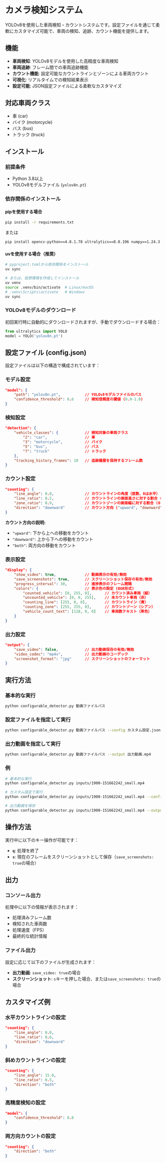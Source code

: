# カメラ検知システム

YOLOv8を使用した車両検知・カウントシステムです。設定ファイルを通じて柔軟にカスタマイズ可能で、車両の検知、追跡、カウント機能を提供します。

## 機能

- **車両検知**: YOLOv8モデルを使用した高精度な車両検知
- **車両追跡**: フレーム間での車両追跡機能
- **カウント機能**: 設定可能なカウントラインとゾーンによる車両カウント
- **可視化**: リアルタイムでの検知結果表示
- **設定可能**: JSON設定ファイルによる柔軟なカスタマイズ

## 対応車両クラス

- 車 (car)
- バイク (motorcycle)
- バス (bus)
- トラック (truck)

## インストール

### 前提条件

- Python 3.8以上
- YOLOv8モデルファイル (`yolov8n.pt`)

### 依存関係のインストール

#### pipを使用する場合

```bash
pip install -r requirements.txt
```

または

```bash
pip install opencv-python==4.8.1.78 ultralytics==8.0.196 numpy==1.24.3 matplotlib==3.7.2 Pillow==10.0.0
```

#### uvを使用する場合（推奨）

```bash
# pyproject.tomlから依存関係をインストール
uv sync

# または、仮想環境を作成してインストール
uv venv
source .venv/bin/activate  # Linux/macOS
# .venv\Scripts\activate   # Windows
uv sync
```

### YOLOv8モデルのダウンロード

初回実行時に自動的にダウンロードされますが、手動でダウンロードする場合：

```python
from ultralytics import YOLO
model = YOLO('yolov8n.pt')
```

## 設定ファイル (config.json)

設定ファイルは以下の構造で構成されています：

### モデル設定

```json
"model": {
    "path": "yolov8n.pt",           // YOLOv8モデルファイルのパス
    "confidence_threshold": 0.6     // 検知信頼度の閾値 (0.0-1.0)
}
```

### 検知設定

```json
"detection": {
    "vehicle_classes": {            // 検知対象の車両クラス
        "2": "car",                 // 車
        "3": "motorcycle",          // バイク
        "5": "bus",                 // バス
        "7": "truck"                // トラック
    },
    "tracking_history_frames": 10   // 追跡履歴を保持するフレーム数
}
```

### カウント設定

```json
"counting": {
    "line_angle": 0.0,              // カウントラインの角度（度数、0は水平）
    "line_ratio": 0.5,              // カウントラインの画面高さに対する割合 (0.0-1.0)
    "zone_ratio": 0.9,              // カウントゾーンの画面幅に対する割合 (0.0-1.0)
    "direction": "downward"         // カウント方向 ("upward", "downward", "both")
}
```

**カウント方向の説明:**
- `"upward"`: 下から上への移動をカウント
- `"downward"`: 上から下への移動をカウント
- `"both"`: 両方向の移動をカウント

### 表示設定

```json
"display": {
    "show_video": true,             // 動画表示の有効/無効
    "save_screenshots": true,       // スクリーンショット保存の有効/無効
    "progress_interval": 30,        // 進捗表示のフレーム間隔
    "colors": {                     // 表示色の設定 (BGR形式)
        "counted_vehicle": [0, 255, 0],      // カウント済み車両（緑）
        "uncounted_vehicle": [0, 0, 255],    // 未カウント車両（赤）
        "counting_line": [255, 0, 0],        // カウントライン（青）
        "counting_zone": [255, 255, 0],      // カウントゾーン（シアン）
        "vehicle_count_text": [128, 0, 0]    // 車両数テキスト（茶色）
    }
}
```

### 出力設定

```json
"output": {
    "save_video": false,            // 出力動画保存の有効/無効
    "video_codec": "mp4v",          // 出力動画のコーデック
    "screenshot_format": "jpg"      // スクリーンショットのフォーマット
}
```

## 実行方法

### 基本的な実行

```bash
python configurable_detector.py 動画ファイルパス
```

### 設定ファイルを指定して実行

```bash
python configurable_detector.py 動画ファイルパス --config カスタム設定.json
```

### 出力動画を指定して実行

```bash
python configurable_detector.py 動画ファイルパス --output 出力動画.mp4
```

### 例

```bash
# 基本的な実行
python configurable_detector.py inputs/1900-151662242_small.mp4

# カスタム設定で実行
python configurable_detector.py inputs/1900-151662242_small.mp4 --config my_config.json

# 出力動画を保存
python configurable_detector.py inputs/1900-151662242_small.mp4 --output result.mp4
```

## 操作方法

実行中に以下のキー操作が可能です：

- **`q`**: 処理を終了
- **`s`**: 現在のフレームをスクリーンショットとして保存（`save_screenshots: true`の場合）

## 出力

### コンソール出力

処理中に以下の情報が表示されます：

- 処理済みフレーム数
- 検知された車両数
- 処理速度（FPS）
- 最終的な統計情報

### ファイル出力

設定に応じて以下のファイルが生成されます：

- **出力動画**: `save_video: true`の場合
- **スクリーンショット**: `s`キーを押した場合、または`save_screenshots: true`の場合

## カスタマイズ例

### 水平カウントラインの設定

```json
"counting": {
    "line_angle": 0.0,
    "line_ratio": 0.6,
    "direction": "downward"
}
```

### 斜めカウントラインの設定

```json
"counting": {
    "line_angle": 15.0,
    "line_ratio": 0.5,
    "direction": "both"
}
```

### 高精度検知の設定

```json
"model": {
    "confidence_threshold": 0.8
}
```

### 両方向カウントの設定

```json
"counting": {
    "direction": "both"
}
```


